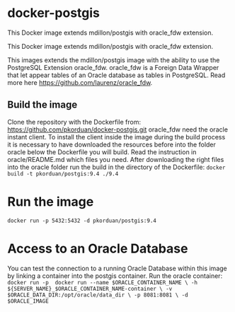 # docker-postgis
This Docker image extends mdillon/postgis with oracle_fdw extension.

This Docker image extends mdillon/postgis with oracle_fdw extension.

This images extends the mdillon/postgis image with the ability to use the PostgreSQL Extension oracle_fdw. oracle_fdw is a Foreign Data Wrapper that let appear tables of an Oracle database as tables in PostgreSQL. Read more here https://github.com/laurenz/oracle_fdw.
## Build the image
Clone the repository with the Dockerfile from: https://github.com/pkorduan/docker-postgis.git
oracle_fdw need the oracle instant client. To install the client inside the image during the build process it is necessary to have downloaded the resources before into the folder oracle below the Dockerfile you will build. Read the instruction in oracle/README.md which files you need. After downloading the right files into the oracle folder run the build in the directory of the Dockerfile:
``docker build -t pkorduan/postgis:9.4 ./9.4``
# Run the image
``docker run -p 5432:5432 -d pkorduan/postgis:9.4``

# Access to an Oracle Database
You can test the connection to a running Oracle Database within this image by linking a container into the postgis container.
Run the oracle container:
``docker run -p 
  docker run --name $ORACLE_CONTAINER_NAME \
    -h ${SERVER_NAME}_$ORACLE_CONTAINER_NAME-container \
    -v $ORACLE_DATA_DIR:/opt/oracle/data_dir \
    -p 8081:8081 \
    -d $ORACLE_IMAGE``